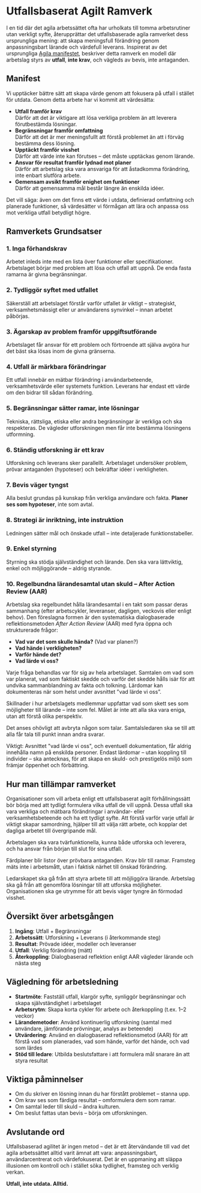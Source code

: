 # Utfallsbaserat Agilt Ramverk

I en tid där det agila arbetssättet ofta har urholkats till tomma
arbetsrutiner utan verkligt syfte, återupprättar det utfallsbaserade
agila ramverket dess ursprungliga mening: att skapa meningsfull
förändring genom anpassningsbart lärande och värdefull
leverans. Inspirerat av det ursprungliga
[Agila manifestet](https://agilemanifesto.org/), beskriver detta
ramverk en modell där arbetslag styrs av **utfall**, **inte krav**,
och vägleds av bevis, inte antaganden.

## Manifest

Vi upptäcker bättre sätt att skapa värde genom att fokusera på utfall
i stället för utdata. Genom detta arbete har vi kommit att värdesätta:

- **Utfall framför krav**  
Därför att det är viktigare att lösa verkliga problem än att leverera
förutbestämda lösningar.
- **Begränsningar framför omfattning**  
Därför att det är mer meningsfullt att förstå problemet än att i
förväg bestämma dess lösning.
- **Upptäckt framför visshet**  
Därför att värde inte kan förutses – det måste upptäckas genom lärande.
- **Ansvar för resultat framför lydnad mot planer**  
Därför att arbetslag ska vara ansvariga för att åstadkomma förändring,
inte enbart slutföra arbete.
- **Gemensam avsikt framför enighet om funktioner**  
Därför att gemensamma mål består längre än enskilda idéer.

Det vill säga: även om det finns ett värde i utdata, definierad
omfattning och planerade funktioner, så värdesätter vi förmågan att
lära och anpassa oss mot verkliga utfall betydligt högre.

## Ramverkets Grundsatser

### 1. Inga förhandskrav

Arbetet inleds inte med en lista över funktioner eller
specifikationer. Arbetslaget börjar med problem att lösa och utfall
att uppnå. De enda fasta ramarna är givna begränsningar.

### 2. Tydliggör syftet med utfallet

Säkerställ att arbetslaget förstår varför utfallet är viktigt –
strategiskt, verksamhetsmässigt eller ur användarens synvinkel – innan
arbetet påbörjas.

### 3. Ägarskap av problem framför uppgiftsutförande

Arbetslaget får ansvar för ett problem och förtroende att själva
avgöra hur det bäst ska lösas inom de givna gränserna.

### 4. Utfall är märkbara förändringar

Ett utfall innebär en mätbar förändring i användarbeteende,
verksamhetsvärde eller systemets funktion. Leverans har endast ett
värde om den bidrar till sådan förändring.

### 5. Begränsningar sätter ramar, inte lösningar

Tekniska, rättsliga, etiska eller andra begränsningar är verkliga och
ska respekteras. De vägleder utforskningen men får inte bestämma
lösningens utformning.

### 6. Ständig utforskning är ett krav

Utforskning och leverans sker parallellt. Arbetslaget undersöker
problem, prövar antaganden (hypoteser) och bekräftar idéer i
verkligheten.

### 7. Bevis väger tyngst

Alla beslut grundas på kunskap från verkliga användare och
fakta. **Planer ses som hypoteser**, inte som avtal.

### 8. Strategi är inriktning, inte instruktion

Ledningen sätter mål och önskade utfall – inte detaljerade
funktionstabeller.

### 9. Enkel styrning

Styrning ska stödja självständighet och lärande. Den ska vara
lättviktig, enkel och möjliggörande – aldrig styrande.

### 10. Regelbundna lärandesamtal utan skuld – After Action Review (AAR)

Arbetslag ska regelbundet hålla lärandesamtal i en takt som passar
deras sammanhang (efter arbetscykler, leveranser, dagligen, veckovis
eller enligt behov). Den föreslagna formen är den systematiska
dialogbaserade reflektionsmetoden *After Action Review* (AAR) med fyra
öppna och strukturerade frågor:

- **Vad var det som skulle hända?** (Vad var planen?)
- **Vad hände i verkligheten?**
- **Varför hände det?**
- **Vad lärde vi oss?**

Varje fråga behandlas var för sig av hela arbetslaget. Samtalen om vad
som var planerat, vad som faktiskt skedde och varför det skedde hålls
isär för att undvika sammanblandning av fakta och tolkning. Lärdomar
kan dokumenteras när som helst under avsnittet ”vad lärde vi oss”.

Skillnader i hur arbetslagets medlemmar uppfattar vad som skett ses
som möjligheter till lärande – inte som fel. Målet är inte att alla
ska vara eniga, utan att förstå olika perspektiv.

Det anses ohövligt att avbryta någon som talar. Samtalsledaren ska se
till att alla får tala till punkt innan andra svarar.

Viktigt: Avsnittet "vad lärde vi oss", och eventuell dokumentation,
får aldrig innehålla namn på enskilda personer. Endast lärdomar – utan
koppling till individer – ska antecknas, för att skapa en skuld- och
prestigelös miljö som främjar öppenhet och förbättring.

## Hur man tillämpar ramverket

Organisationer som vill arbeta enligt ett utfallsbaserat agilt
förhållningssätt bör börja med att tydligt formulera vilka utfall de
vill uppnå. Dessa utfall ska vara verkliga och mätbara förändringar i
användar- eller verksamhetsbeteende och ha ett tydligt syfte. Att
förstå varför varje utfall är viktigt skapar samordning, hjälper till
att välja rätt arbete, och kopplar det dagliga arbetet till
övergripande mål.

Arbetslagen ska vara tvärfunktionella, kunna både utforska och
leverera, och ha ansvar från början till slut för sina utfall.

Färdplaner blir listor över prövbara antaganden. Krav blir till
ramar. Framsteg mäts inte i arbetsmått, utan i faktisk närhet till
önskad förändring.

Ledarskapet ska gå från att styra arbete till att möjliggöra
lärande. Arbetslag ska gå från att genomföra lösningar till att
utforska möjligheter. Organisationen ska ge utrymme för att bevis
väger tyngre än förmodad visshet.

## Översikt över arbetsgången

1. **Ingång**: Utfall + Begränsningar
2. **Arbetssätt**: Utforskning + Leverans (i återkommande steg)
3. **Resultat**: Prövade idéer, modeller och leveranser
4. **Utfall**: Verklig förändring (mätt)
5. **Återkoppling**: Dialogbaserad reflektion enligt AAR vägleder
   lärande och nästa steg

## Vägledning för arbetsledning

- **Startmöte**: Fastställ utfall, klargör syfte, synliggör
  begränsningar och skapa självständighet i arbetslaget
- **Arbetsrytm**: Skapa korta cykler för arbete och återkoppling
  (t.ex. 1–2 veckor)
- **Lärandemetoder**: Använd kontinuerlig utforskning (samtal med
  användare, jämförande prövningar, analys av beteende)
- **Utvärdering**: Använd en dialogbaserad reflektionsmetod (AAR) för
  att förstå vad som planerades, vad som hände, varför det hände, och
  vad som lärdes
- **Stöd till ledare**: Utbilda beslutsfattare i att formulera mål
  snarare än att styra resultat

## Viktiga påminnelser

- Om du skriver en lösning innan du har förstått problemet – stanna
  upp.
- Om krav ses som färdiga resultat – omformulera dem som ramar.
- Om samtal leder till skuld – ändra kulturen.
- Om beslut fattas utan bevis – börja om utforskningen.

## Avslutande ord

Utfallsbaserad agilitet är ingen metod – det är ett återvändande till
vad det agila arbetssättet alltid varit ämnat att vara:
anpassningsbart, användarcentrerat och värdefokuserat. Det är en
uppmaning att släppa illusionen om kontroll och i stället söka
tydlighet, framsteg och verklig verkan.

**Utfall, inte utdata. Alltid.**
